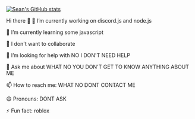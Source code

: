 [![Sean's GitHub stats](https://github-readme-stats.vercel.app/api?username=ImS3an)](https://github.com/anuraghazra/github-readme-stats)

Hi there 👋
🔭 I’m currently working on discord.js and node.js

🌱 I’m currently learning some javascript

👯 I don't want to collaborate

🤔 I’m looking for help with NO I DON'T NEED HELP

💬 Ask me about WHAT NO YOU DON'T GET TO KNOW ANYTHING ABOUT ME

📫 How to reach me: WHAT NO DONT CONTACT ME

😄 Pronouns: DONT ASK

⚡ Fun fact: roblox
